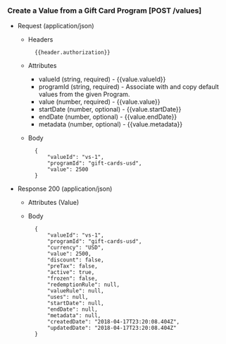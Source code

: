 ### Create a Value from a Gift Card Program [POST /values]

+ Request (application/json)
    + Headers
    
            {{header.authorization}}

    + Attributes
        + valueId (string, required) - {{value.valueId}}
        + programId (string, required) - Associate with and copy default values from the given Program.
        + value (number, required) - {{value.value}}
        + startDate (number, optional) - {{value.startDate}}
        + endDate (number, optional) - {{value.endDate}}
        + metadata (number, optional) - {{value.metadata}}
        
    + Body
    
            {
                "valueId": "vs-1",
                "programId": "gift-cards-usd",
                "value": 2500
            }
    
+ Response 200 (application/json)
    + Attributes (Value)

    + Body
    
            {
                "valueId": "vs-1",
                "programId": "gift-cards-usd",
                "currency": "USD",
                "value": 2500, 
                "discount": false, 
                "preTax": false,
                "active": true,
                "frozen": false,
                "redemptionRule": null,
                "valueRule": null,
                "uses": null,
                "startDate": null,
                "endDate": null,
                "metadata": null,
                "createdDate": "2018-04-17T23:20:08.404Z",
                "updatedDate": "2018-04-17T23:20:08.404Z"
            }
